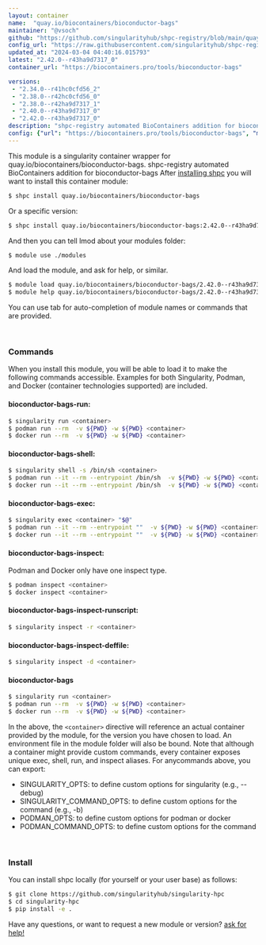 ```yaml
---
layout: container
name:  "quay.io/biocontainers/bioconductor-bags"
maintainer: "@vsoch"
github: "https://github.com/singularityhub/shpc-registry/blob/main/quay.io/biocontainers/bioconductor-bags/container.yaml"
config_url: "https://raw.githubusercontent.com/singularityhub/shpc-registry/main/quay.io/biocontainers/bioconductor-bags/container.yaml"
updated_at: "2024-03-04 04:40:16.015793"
latest: "2.42.0--r43ha9d7317_0"
container_url: "https://biocontainers.pro/tools/bioconductor-bags"

versions:
 - "2.34.0--r41hc0cfd56_2"
 - "2.38.0--r42hc0cfd56_0"
 - "2.38.0--r42ha9d7317_1"
 - "2.40.0--r43ha9d7317_0"
 - "2.42.0--r43ha9d7317_0"
description: "shpc-registry automated BioContainers addition for bioconductor-bags"
config: {"url": "https://biocontainers.pro/tools/bioconductor-bags", "maintainer": "@vsoch", "description": "shpc-registry automated BioContainers addition for bioconductor-bags", "latest": {"2.42.0--r43ha9d7317_0": "sha256:a59a146b588d36f2db9331dcb6e08dc2cefcea8ed4193ebb4f862d7f95be182b"}, "tags": {"2.34.0--r41hc0cfd56_2": "sha256:e19834e60b160acce84abf426a9144ee909129a362e5ef856ca556fb86417ca1", "2.38.0--r42hc0cfd56_0": "sha256:a9ee479894d37901b0455ea21d59e9379d1ee04a81a7765079e48e686319bd07", "2.38.0--r42ha9d7317_1": "sha256:4e4b17bafd7a04fbd9e6f670c429a41c8e2416fd2344d727105d1e3037f415f4", "2.40.0--r43ha9d7317_0": "sha256:59f4c804e0315574096c984f142eb44a228580f2983c618a2e104d16e31bd24c", "2.42.0--r43ha9d7317_0": "sha256:a59a146b588d36f2db9331dcb6e08dc2cefcea8ed4193ebb4f862d7f95be182b"}, "docker": "quay.io/biocontainers/bioconductor-bags"}
---
```


This module is a singularity container wrapper for quay.io/biocontainers/bioconductor-bags.
shpc-registry automated BioContainers addition for bioconductor-bags
After [installing shpc](#install) you will want to install this container module:


```bash
$ shpc install quay.io/biocontainers/bioconductor-bags
```

Or a specific version:

```bash
$ shpc install quay.io/biocontainers/bioconductor-bags:2.42.0--r43ha9d7317_0
```

And then you can tell lmod about your modules folder:

```bash
$ module use ./modules
```

And load the module, and ask for help, or similar.

```bash
$ module load quay.io/biocontainers/bioconductor-bags/2.42.0--r43ha9d7317_0
$ module help quay.io/biocontainers/bioconductor-bags/2.42.0--r43ha9d7317_0
```

You can use tab for auto-completion of module names or commands that are provided.

<br>

### Commands

When you install this module, you will be able to load it to make the following commands accessible.
Examples for both Singularity, Podman, and Docker (container technologies supported) are included.

#### bioconductor-bags-run:

```bash
$ singularity run <container>
$ podman run --rm  -v ${PWD} -w ${PWD} <container>
$ docker run --rm  -v ${PWD} -w ${PWD} <container>
```

#### bioconductor-bags-shell:

```bash
$ singularity shell -s /bin/sh <container>
$ podman run --it --rm --entrypoint /bin/sh  -v ${PWD} -w ${PWD} <container>
$ docker run --it --rm --entrypoint /bin/sh  -v ${PWD} -w ${PWD} <container>
```

#### bioconductor-bags-exec:

```bash
$ singularity exec <container> "$@"
$ podman run --it --rm --entrypoint ""  -v ${PWD} -w ${PWD} <container> "$@"
$ docker run --it --rm --entrypoint ""  -v ${PWD} -w ${PWD} <container> "$@"
```

#### bioconductor-bags-inspect:

Podman and Docker only have one inspect type.

```bash
$ podman inspect <container>
$ docker inspect <container>
```

#### bioconductor-bags-inspect-runscript:

```bash
$ singularity inspect -r <container>
```

#### bioconductor-bags-inspect-deffile:

```bash
$ singularity inspect -d <container>
```



#### bioconductor-bags

```bash
$ singularity run <container>
$ podman run --rm  -v ${PWD} -w ${PWD} <container>
$ docker run --rm  -v ${PWD} -w ${PWD} <container>
```


In the above, the `<container>` directive will reference an actual container provided
by the module, for the version you have chosen to load. An environment file in the
module folder will also be bound. Note that although a container
might provide custom commands, every container exposes unique exec, shell, run, and
inspect aliases. For anycommands above, you can export:

 - SINGULARITY_OPTS: to define custom options for singularity (e.g., --debug)
 - SINGULARITY_COMMAND_OPTS: to define custom options for the command (e.g., -b)
 - PODMAN_OPTS: to define custom options for podman or docker
 - PODMAN_COMMAND_OPTS: to define custom options for the command

<br>

### Install

You can install shpc locally (for yourself or your user base) as follows:

```bash
$ git clone https://github.com/singularityhub/singularity-hpc
$ cd singularity-hpc
$ pip install -e .
```

Have any questions, or want to request a new module or version? [ask for help!](https://github.com/singularityhub/singularity-hpc/issues)